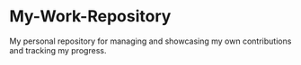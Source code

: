 # My-Work-Repository
My personal repository for managing and showcasing my own contributions and tracking my progress. 
